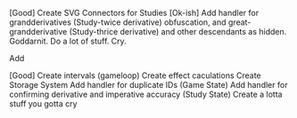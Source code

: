 [Good] Create SVG Connectors for Studies
[Ok-ish] Add handler for grandderivatives (Study-twice derivative) obfuscation, and great-grandderivative (Study-thrice derivative) and other descendants as hidden. Goddarnit.
Do a lot of stuff. Cry.

Add

[Good] Create intervals (gameloop)
Create effect caculations
Create Storage System
Add handler for duplicate IDs (Game State)
Add handler for confirming derivative and imperative accuracy (Study State)
Create a lotta stuff you gotta cry